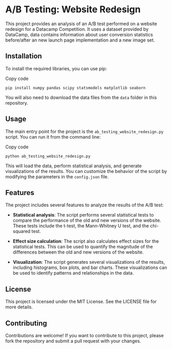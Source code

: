 A/B Testing: Website Redesign
=============================

This project provides an analysis of an A/B test performed on a website redesign for a Datacamp Competition. It uses a dataset provided by DataCamp, data contains information about user conversion statistics before/after an new launch page implementation and a new image set. 

Installation
------------

To install the required libraries, you can use pip:

Copy code

`pip install numpy pandas scipy statsmodels matplotlib seaborn`

You will also need to download the data files from the `data` folder in this repository.

Usage
-----

The main entry point for the project is the `ab_testing_website_redesign.py` script. You can run it from the command line:

Copy code

`python ab_testing_website_redesign.py`

This will load the data, perform statistical analysis, and generate visualizations of the results. You can customize the behavior of the script by modifying the parameters in the `config.json` file.

Features
--------

The project includes several features to analyze the results of the A/B test:

*   **Statistical analysis**: The script performs several statistical tests to compare the performance of the old and new versions of the website. These tests include the t-test, the Mann-Whitney U test, and the chi-squared test.
    
*   **Effect size calculation**: The script also calculates effect sizes for the statistical tests. This can be used to quantify the magnitude of the differences between the old and new versions of the website.
    
*   **Visualization**: The script generates several visualizations of the results, including histograms, box plots, and bar charts. These visualizations can be used to identify patterns and relationships in the data.
    

License
-------

This project is licensed under the MIT License. See the LICENSE file for more details.

Contributing
------------

Contributions are welcome! If you want to contribute to this project, please fork the repository and submit a pull request with your changes.
